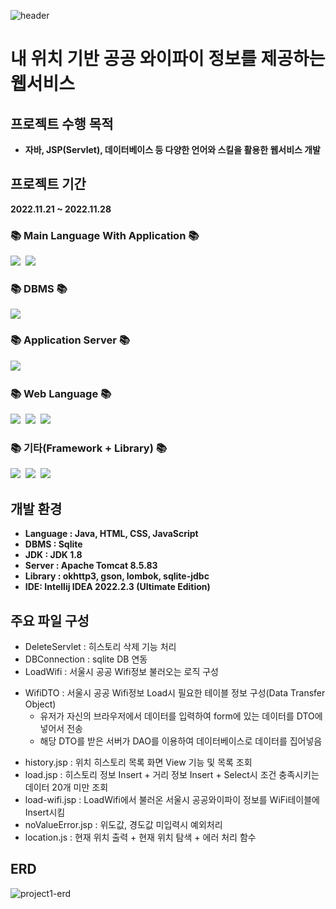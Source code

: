 
![header](https://capsule-render.vercel.app/api?type=waving&color=auto&height=300&section=header&text=Open-Wifi%20Project&fontSize=60)

<h1>내 위치 기반 공공 와이파이 정보를 제공하는 웹서비스</h1>

## 프로젝트 수행 목적 ##
* **자바, JSP(Servlet), 데이터베이스 등 다양한 언어와 스킬을 활용한 웹서비스 개발**

## 프로젝트 기간 ##
**2022.11.21 ~ 2022.11.28**

<h3>📚 Main Language With Application 📚</h3>
<p>
  <img src="https://img.shields.io/badge/Java-3366FF?style=flat-square&logo=Java&logoColor=white"/></a>&nbsp
  <img src="https://img.shields.io/badge/JSP-FF5200?style=flat-square&logo=JSP&logoColor=white"/></a>&nbsp
</p>

<h3>📚 DBMS 📚</h3>
  <img src="https://img.shields.io/badge/Sqlite-003B57?style=flat-square&logo=Sqlite&logoColor=white"/></a>
<p>

<h3>📚 Application Server 📚</h3>
<p>
  <img src="https://img.shields.io/badge/Apache Tomcat 8.5-FBDC75?style=flat-square&logo=Apache Tomcat&logoColor=black"/></a>&nbsp
</p>

<h3>📚 Web Language 📚</h3>
<p>
  <img src="https://img.shields.io/badge/HTML5-FF0000?style=flat-square&logo=HTML5&logoColor=white"/></a>&nbsp
  <img src="https://img.shields.io/badge/CSS-0066FF?style=flat-square&logo=css3&logoColor=white"/></a>&nbsp
  <img src="https://img.shields.io/badge/Javascript-FFFF33?style=flat-square&logo=javascript&logoColor=white"/></a>
</p>

<h3>📚 기타(Framework + Library) 📚</h3>
<p>
  <img src="https://img.shields.io/badge/JSON-000000?style=flat-square&logo=JSON&logoColor=white"/></a>&nbsp
  <img src="https://img.shields.io/badge/JQuery-0769AD?style=flat-square&logo=Jquery&logoColor=white"/></a>&nbsp
  <img src="https://img.shields.io/badge/bootstrap-7952B3?style=flat-square&logo=bootstrap&logoColor=white"/></a>&nbsp
</p>

## 개발 환경 ##
* **Language : Java, HTML, CSS, JavaScript**
* **DBMS : Sqlite**
* **JDK : JDK 1.8**
* **Server : Apache Tomcat 8.5.83**
* **Library : okhttp3, gson, lombok, sqlite-jdbc**
* **IDE: Intellij IDEA 2022.2.3 (Ultimate Edition)**

## 주요 파일 구성 ##
* DeleteServlet : 히스토리 삭제 기능 처리
* DBConnection : sqlite DB 연동
* LoadWifi : 서울시 공공 Wifi정보 불러오는 로직 구성
+ WifiDTO : 서울시 공공 Wifi정보 Load시 필요한 테이블 정보 구성(Data Transfer Object)
  - 유저가 자신의 브라우저에서 데이터를 입력하여 form에 있는 데이터를 DTO에 넣어서 전송
  - 해당 DTO를 받은 서버가 DAO를 이용하여 데이터베이스로 데이터를 집어넣음
* history.jsp : 위치 히스토리 목록 화면 View 기능 및 목록 조회
* load.jsp : 히스토리 정보 Insert + 거리 정보 Insert + Select시 조건 충족시키는 데이터 20개 미만 조회
* load-wifi.jsp : LoadWifi에서 불러온 서울시 공공와이파이 정보를 WiFi테이블에 Insert시킴
* noValueError.jsp : 위도값, 경도값 미입력시 예외처리
* location.js : 현재 위치 출력 + 현재 위치 탐색 + 에러 처리 함수

## ERD ##
![project1-erd](https://user-images.githubusercontent.com/110509654/204237094-61fe947d-7954-4da9-a9da-a74f87baf7b5.PNG)

